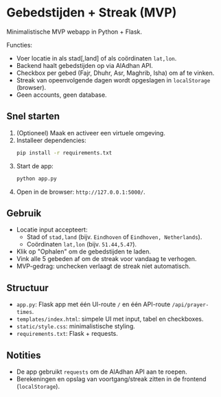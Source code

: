 # Gebedstijden + Streak (MVP)

Minimalistische MVP webapp in Python + Flask.

Functies:

- Voer locatie in als stad[,land] of als coördinaten `lat,lon`.
- Backend haalt gebedstijden op via AlAdhan API.
- Checkbox per gebed (Fajr, Dhuhr, Asr, Maghrib, Isha) om af te vinken.
- Streak van opeenvolgende dagen wordt opgeslagen in `localStorage` (browser).
- Geen accounts, geen database.

## Snel starten

1. (Optioneel) Maak en activeer een virtuele omgeving.
2. Installeer dependencies:
   ```bash
   pip install -r requirements.txt
   ```
3. Start de app:
   ```bash
   python app.py
   ```
4. Open in de browser: `http://127.0.0.1:5000/`.

## Gebruik

- Locatie input accepteert:
  - Stad of `stad,land` (bijv. `Eindhoven` of `Eindhoven, Netherlands`).
  - Coördinaten `lat,lon` (bijv. `51.44,5.47`).
- Klik op "Ophalen" om de gebedstijden te laden.
- Vink alle 5 gebeden af om de streak voor vandaag te verhogen.
- MVP-gedrag: unchecken verlaagt de streak niet automatisch.

## Structuur

- `app.py`: Flask app met één UI-route `/` en één API-route `/api/prayer-times`.
- `templates/index.html`: simpele UI met input, tabel en checkboxes.
- `static/style.css`: minimalistische styling.
- `requirements.txt`: Flask + requests.

## Notities

- De app gebruikt `requests` om de AlAdhan API aan te roepen.
- Berekeningen en opslag van voortgang/streak zitten in de frontend (`localStorage`).

